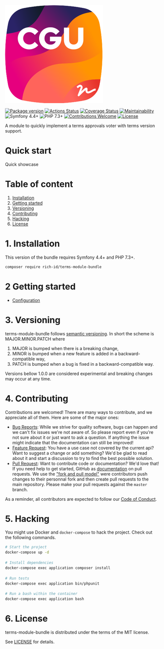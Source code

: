 ![Logo](.github/logo.svg)

[![Package version](https://img.shields.io/packagist/v/rich-id/terms-module-bundle)](https://packagist.org/packages/rich-id/terms-module-bundle)
[![Actions Status](https://github.com/rich-id/terms-module/workflows/Tests/badge.svg)](https://github.com/rich-id/terms-module/actions)
[![Coverage Status](https://coveralls.io/repos/github/rich-id/terms-module-bundle/badge.svg?branch=master)](https://coveralls.io/github/rich-id/terms-module-bundle?branch=master)
[![Maintainability](https://api.codeclimate.com/v1/badges/af5513a99208495d8c40/maintainability)](https://codeclimate.com/github/rich-id/terms-module/maintainability)
![Symfony 4.4+](https://img.shields.io/badge/Symfony-4.4+-000000)
![PHP 7.3+](https://img.shields.io/badge/PHP-7.3+-858ebb.svg)
[![Contributions Welcome](https://img.shields.io/badge/contributions-welcome-brightgreen.svg?style=flat)](https://github.com/rich-id/terms-module/issues)
[![License](https://img.shields.io/badge/license-MIT-blue.svg)](LICENSE)


A module to quickly implement a terms approvals voter with terms version support. 


# Quick start

Quick showcase


# Table of content

1. [Installation](#1-installation)
2. [Getting started](#2-getting-started)
3. [Versioning](#3-versioning)
4. [Contributing](#4-contributing)
5. [Hacking](#5-hacking)
6. [License](#6-license)


# 1. Installation

This version of the bundle requires Symfony 4.4+ and PHP 7.3+.

```bash
composer require rich-id/terms-module-bundle
```

# 2 Getting started

- [Configuration](docs/Configuration.md)


# 3. Versioning

terms-module-bundle follows [semantic versioning](https://semver.org/). In short the scheme is MAJOR.MINOR.PATCH where
1. MAJOR is bumped when there is a breaking change,
2. MINOR is bumped when a new feature is added in a backward-compatible way,
3. PATCH is bumped when a bug is fixed in a backward-compatible way.

Versions bellow 1.0.0 are considered experimental and breaking changes may occur at any time.


# 4. Contributing

Contributions are welcomed! There are many ways to contribute, and we appreciate all of them. Here are some of the major ones:

* [Bug Reports](https://github.com/rich-id/terms-module/issues): While we strive for quality software, bugs can happen and we can't fix issues we're not aware of. So please report even if you're not sure about it or just want to ask a question. If anything the issue might indicate that the documentation can still be improved!
* [Feature Request](https://github.com/rich-id/terms-module/issues): You have a use case not covered by the current api? Want to suggest a change or add something? We'd be glad to read about it and start a discussion to try to find the best possible solution.
* [Pull Request](https://github.com/rich-id/terms-module/merge_requests): Want to contribute code or documentation? We'd love that! If you need help to get started, GitHub as [documentation](https://help.github.com/articles/about-pull-requests/) on pull requests. We use the ["fork and pull model"](https://help.github.com/articles/about-collaborative-development-models/) were contributors push changes to their personnal fork and then create pull requests to the main repository. Please make your pull requests against the `master` branch.

As a reminder, all contributors are expected to follow our [Code of Conduct](CODE_OF_CONDUCT.md).


# 5. Hacking

You might use Docker and `docker-compose` to hack the project. Check out the following commands.

```bash
# Start the project
docker-compose up -d

# Install dependencies
docker-compose exec application composer install

# Run tests
docker-compose exec application bin/phpunit

# Run a bash within the container
docker-compose exec application bash
```


# 6. License

terms-module-bundle is distributed under the terms of the MIT license.

See [LICENSE](LICENSE) for details.
